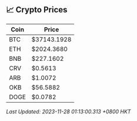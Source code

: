 ## 📈 Crypto Prices

| Coin | Price |
| ---- | ----- |
| BTC | $37143.1928 |
| ETH | $2024.3680 |
| BNB | $227.1602 |
| CRV | $0.5613 |
| ARB | $1.0072 |
| OKB | $56.5882 |
| DOGE | $0.0782 |

_Last Updated: 2023-11-28 01:13:00.313 +0800 HKT_